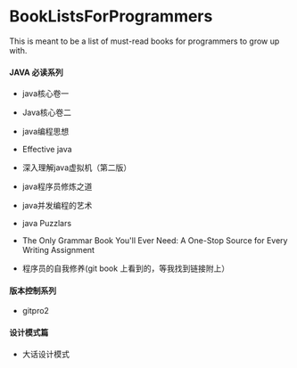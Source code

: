 # BookListsForProgrammers
This is meant to be a list of must-read books for programmers to grow up with.


#### JAVA 必读系列 

+ java核心卷一

+ Java核心卷二

+ java编程思想

+ Effective java 

+ 深入理解java虚拟机（第二版）

+ java程序员修炼之道

+ java并发编程的艺术

+ java Puzzlars

+ The Only Grammar Book You'll Ever Need: A One-Stop Source for Every Writing Assignment

+ 程序员的自我修养(git book 上看到的，等我找到链接附上）


#### 版本控制系列

+ gitpro2

#### 设计模式篇

+ 大话设计模式







